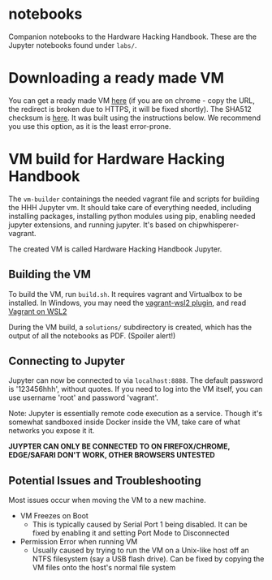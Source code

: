 # notebooks
Companion notebooks to the Hardware Hacking Handbook. These are the Jupyter notebooks found under `labs/`.

# Downloading a ready made VM
You can get a ready made VM [here](hardwarehackinghandbook.com/Hardware%20Hacking%20Handbook%20Jupyter.ova) (if you are on chrome - copy the URL, the redirect is broken due to HTTPS, it will be fixed shortly). The SHA512 checksum is [here](http://hardwarehackinghandbook.com/Hardware%20Hacking%20Handbook%20Jupyter.ova.sha512sum). It was built using the instructions below. We recommend you use this option, as it is the least error-prone.

# VM build for Hardware Hacking Handbook
The `vm-builder` containings the needed vagrant file and scripts for building the HHH Jupyter vm. It should take care of everything needed, including installing packages, installing python modules using pip, enabling needed jupyter extensions, and running jupyter. It's based on chipwhisperer-vagrant.

The created VM is called Hardware Hacking Handbook Jupyter.

## Building the VM
To build the VM, run `build.sh`. It requires vagrant and Virtualbox to be installed. In Windows, you may need the [vagrant-wsl2 plugin](https://stackoverflow.com/questions/65001570/connection-refused-in-vagrant-using-wsl-2), and read [Vagrant on WSL2](https://www.vagrantup.com/docs/other/wsl)

During the VM build, a `solutions/` subdirectory is created, which has the output of all the notebooks as PDF. (Spoiler alert!)

## Connecting to Jupyter
Jupyter can now be connected to via `localhost:8888`. The default password is '123456hhh', without quotes. If you need to log into the VM itself, you can use username 'root' and password 'vagrant'.

Note: Jupyter is essentially remote code execution as a service. Though it's somewhat sandboxed inside Docker inside the VM, take care of what networks you expose it it.

**JUYPTER CAN ONLY BE CONNECTED TO ON FIREFOX/CHROME, EDGE/SAFARI DON'T WORK, OTHER BROWSERS UNTESTED**
## Potential Issues and Troubleshooting
Most issues occur when moving the VM to a new machine.

* VM Freezes on Boot
    * This is typically caused by Serial Port 1 being disabled. It can be fixed by enabling it and setting Port Mode to Disconnected
* Permission Error when running VM
    * Usually caused by trying to run the VM on a Unix-like host off an NTFS filesystem (say a USB flash drive). Can be fixed by copying the VM files onto the host's normal file system
